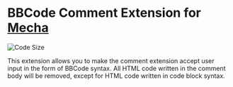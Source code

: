 BBCode Comment Extension for [Mecha](https://github.com/mecha-cms/mecha)
========================================================================

![Code Size](https://img.shields.io/github/languages/code-size/mecha-cms/x.b-b-code.comment?color=%23444&style=for-the-badge)

This extension allows you to make the comment extension accept user input in the form of BBCode syntax. All HTML code
written in the comment body will be removed, except for HTML code written in code block syntax.